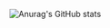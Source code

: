 ![Anurag's GitHub stats](https://github-readme-stats.vercel.app/api?username=Rohit&show_icons=true&theme=radical)
